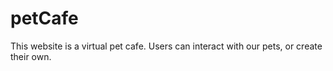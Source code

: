 # petCafe

This website is a virtual pet cafe. Users can interact with our pets, or create their own.
